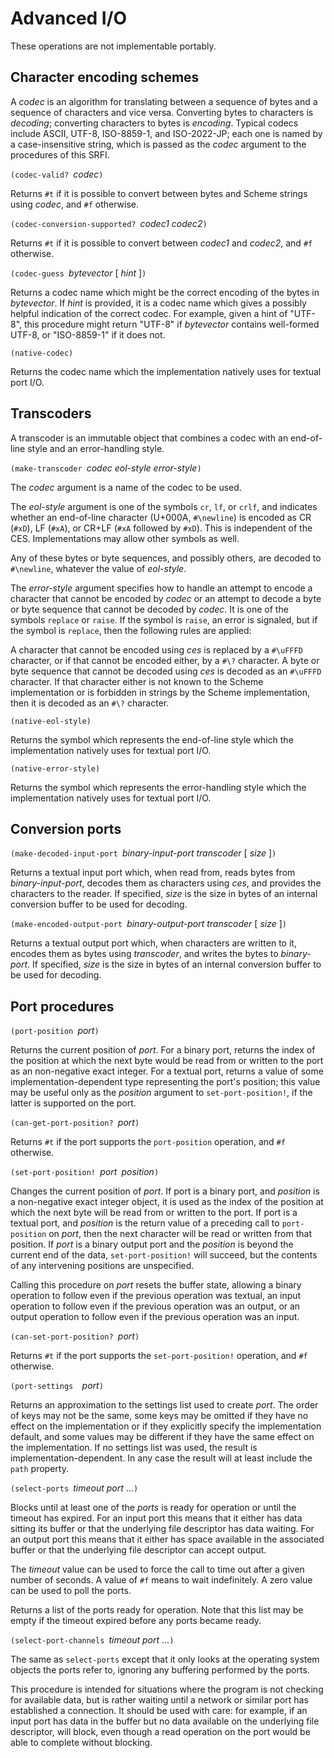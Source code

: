 # Advanced I/O

These operations are not implementable portably.

## Character encoding schemes

A *codec* is an algorithm for translating between a sequence of bytes
and a sequence of characters and vice versa.
Converting bytes to characters is *decoding*; converting characters to bytes is *encoding*.
Typical codecs include ASCII, UTF-8, ISO-8859-1, and ISO-2022-JP;
each one is named by a case-insensitive string, which is passed as the *codec* argument
to the procedures of this SRFI.

`(codec-valid? `*codec*`)`

Returns `#t` if it is possible to convert between bytes and Scheme strings using *codec*,
and `#f` otherwise.

`(codec-conversion-supported? `*codec1 codec2*`)`

Returns `#t` if it is possible to convert between *codec1* and *codec2*, and `#f` otherwise.

`(codec-guess `*bytevector* [ *hint* ]`)`

Returns a codec name which might be the correct encoding of the bytes in *bytevector*.
If *hint* is provided, it is a codec name
which gives a possibly helpful indication of the correct codec.
For example, given a hint of "UTF-8",
this procedure might return "UTF-8" if *bytevector* contains well-formed UTF-8,
or "ISO-8859-1" if it does not.

`(native-codec)`

Returns the codec name which the implementation natively uses for textual port I/O.

## Transcoders

A transcoder is an immutable object that combines a codec with an end-of-line style and an error-handling style.

`(make-transcoder `*codec eol-style error-style*`)`

The *codec* argument is a name of the codec to be used.

The *eol-style* argument is one of the symbols `cr`, `lf`, or `crlf`,
and indicates whether an end-of-line character (U+000A, `#\newline`) is encoded
as CR (`#xD`), LF (`#xA`), or CR+LF (`#xA` followed by `#xD`).
This is independent of the CES.
Implementations may allow other symbols as well.

Any of these bytes or byte sequences, and possibly others, are decoded to `#\newline`,
whatever the value of *eol-style*.

The *error-style* argument specifies how to handle an attempt to encode a character
that cannot be encoded by *codec* or an attempt to decode a byte or byte sequence
that cannot be decoded by *codec*.
It is one of the symbols `replace` or `raise`.
If the symbol is `raise`, an error is signaled,
but if the symbol is `replace`, then the following rules are applied:

A character that cannot be encoded using *ces* is replaced by a `#\uFFFD` character,
or if that cannot be encoded either, by a `#\?` character.
A byte or byte sequence that cannot be decoded using *ces* is decoded as an `#\uFFFD` character.
If that character either is not known to the Scheme implementation
or is forbidden in strings by the Scheme implementation, then it is decoded as an `#\?` character.

`(native-eol-style)`

Returns the symbol which represents the end-of-line style
which the implementation natively uses for textual port I/O.

`(native-error-style)`

Returns the symbol which represents the error-handling style
which the implementation natively uses for textual port I/O.

## Conversion ports

`(make-decoded-input-port `*binary-input-port transcoder* [ *size* ]`)`

Returns a textual input port which, when read from, reads bytes from *binary-input-port*,
decodes them as characters using *ces*, and provides the characters to the reader.
If specified, *size* is the size in bytes of an internal conversion buffer
to be used for decoding.

`(make-encoded-output-port `*binary-output-port transcoder* [ *size* ]`)`

Returns a textual output port which, when characters are written to it,
encodes them as bytes using *transcoder*, and writes the bytes to *binary-port*.
If specified, *size* is the size in bytes of an internal conversion buffer
to be used for decoding.

## Port procedures

`(port-position `*port*`)`

Returns the current position of *port*.
For a binary port, returns the index of the position at which the next byte
would be read from or written to the port as an non-negative exact integer.
For a textual port, returns a value of some implementation-dependent type
representing the port's position;
this value may be useful only as the *position* argument to
`set-port-position!`, if the latter is supported on the port.

`(can-get-port-position? `*port*`)`

Returns `#t` if the port supports the `port-position` operation, and `#f` otherwise.

`(set-port-position! `*port*` `*position*`)`

Changes the current position of *port*.
If port is a binary port, and *position* is a non-negative exact integer object,
it is used as the index of the position at which the next byte will be read from or written to the port.
If port is a textual port, and *position* is the return value of a preceding call to `port-position` on *port*,
then the next character will be read or written from that position.
If *port* is a binary output port and the *position* is beyond the current end of the data,
`set-port-position!` will succeed, but the contents of any intervening positions are unspecified.

Calling this procedure on *port* resets the buffer state,
allowing a binary operation to follow even if the previous operation was textual,
an input operation to follow even if the previous operation was an output,
or an output operation to follow even if the previous operation was an input.

`(can-set-port-position? `*port*`)`

Returns `#t` if the port supports the `set-port-position!` operation, and `#f` otherwise.

`(port-settings  `*port*`)`

Returns an approximation to the settings list used to create *port*.
The order of keys may not be the same,
some keys may be omitted if they have no effect on the implementation
or if they explicitly specify the implementation default,
and some values may be different if they have the same effect on the implementation.
If no settings list was used, the result is implementation-dependent.
In any case the result will at least include the `path` property.

`(select-ports `*timeout port* ...`)`

Blocks until at least one of the
*ports* is ready for operation or until the timeout
has expired.  For an input port this means that it either has data
sitting its buffer or that the underlying file descriptor has data
waiting.  For an output port this means that it either has space
available in the associated buffer or that the underlying file
descriptor can accept output.

The *timeout* value can be used to force the call to time out
after a given number of seconds.  A value of `#f` means to wait
indefinitely.  A zero value can be used to poll the ports.

Returns a list of the ports ready for
operation.  Note that this list may be empty if the timeout expired
before any ports became ready.

`(select-port-channels `*timeout port* ...`)`

The same as `select-ports` except
that it only looks at the operating system objects the ports refer
to, ignoring any buffering performed by the ports.

This procedure is intended for situations where the
program is not checking for available data, but is rather waiting
until a network or similar port has established a connection.
It should be used with care: for
example, if an input port has data in the buffer but no data
available on the underlying file descriptor,
will block, even though a read
operation on the port would be able to complete without blocking.
